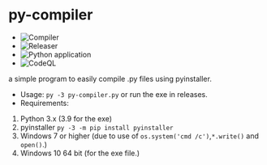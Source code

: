 # py-compiler
* ![Compiler](https://github.com/Lord-Giganticus/py-compiler/workflows/Compiler/badge.svg)
* ![Releaser](https://github.com/Lord-Giganticus/py-compiler/workflows/Releaser/badge.svg)
* ![Python application](https://github.com/Lord-Giganticus/py-compiler/workflows/Python%20application/badge.svg)
* ![CodeQL](https://github.com/Lord-Giganticus/py-compiler/workflows/CodeQL/badge.svg)

a simple program to easily compile .py files using pyinstaller.
* Usage:
`py -3 py-compiler.py` or run the exe in releases.
* Requirements:
1. Python 3.x (3.9 for the exe)
2. pyinstaller `py -3 -m pip install pyinstaller`
3. Windows 7 or higher (due to use of `os.system('cmd /c')`,`*.write()` and `open()`.)
4. Windows 10 64 bit (for the exe file.)
